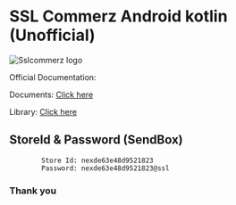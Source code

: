 # SSL Commerz Android kotlin (Unofficial)
![Sslcommerz logo](https://www.sslcommerz.com/wp-content/uploads/2019/11/footer_logo.png)

Official Documentation: 

Documents: [Click here](https://drive.google.com/file/d/1xH3u-Aijy-B19cIvpQQmazqZp91Tm6K1/view)

Library: [Click here](https://drive.google.com/file/d/1G8Ct0r1LTafxwkrrv8o2JSQpQuBAu-9o/view)

## StoreId & Password (SendBox)
            Store Id: nexde63e48d9521823
            Password: nexde63e48d9521823@ssl
            
            
            
            
### Thank you
